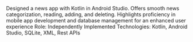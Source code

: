 Designed a news app with Kotlin in Android Studio. Offers smooth news
categorization, reading, adding, and deleting. Highlights proficiency in
mobile app development and database management for an enhanced user
experience
Role: Independently Implemented
Technologies: Kotlin, Android Studio, SQLite, XML, Rest APIs

